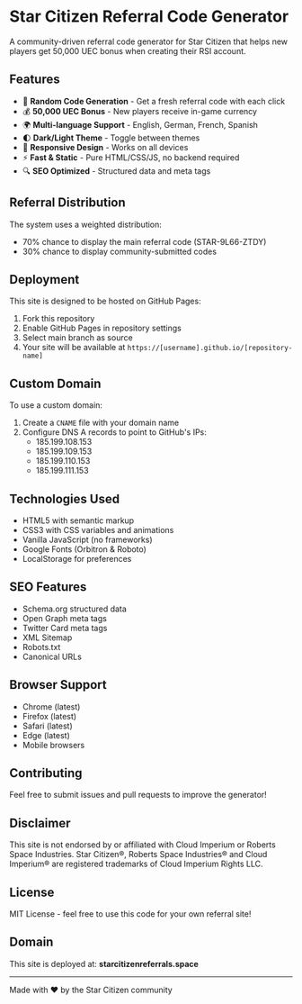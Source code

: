 # Star Citizen Referral Code Generator

A community-driven referral code generator for Star Citizen that helps new players get 50,000 UEC bonus when creating their RSI account.

## Features

- 🎲 **Random Code Generation** - Get a fresh referral code with each click
- 💰 **50,000 UEC Bonus** - New players receive in-game currency
- 🌍 **Multi-language Support** - English, German, French, Spanish
- 🌓 **Dark/Light Theme** - Toggle between themes
- 📱 **Responsive Design** - Works on all devices
- ⚡ **Fast & Static** - Pure HTML/CSS/JS, no backend required
- 🔍 **SEO Optimized** - Structured data and meta tags

## Referral Distribution

The system uses a weighted distribution:
- 70% chance to display the main referral code (STAR-9L66-ZTDY)
- 30% chance to display community-submitted codes

## Deployment

This site is designed to be hosted on GitHub Pages:

1. Fork this repository
2. Enable GitHub Pages in repository settings
3. Select main branch as source
4. Your site will be available at `https://[username].github.io/[repository-name]`

## Custom Domain

To use a custom domain:

1. Create a `CNAME` file with your domain name
2. Configure DNS A records to point to GitHub's IPs:
   - 185.199.108.153
   - 185.199.109.153
   - 185.199.110.153
   - 185.199.111.153

## Technologies Used

- HTML5 with semantic markup
- CSS3 with CSS variables and animations
- Vanilla JavaScript (no frameworks)
- Google Fonts (Orbitron & Roboto)
- LocalStorage for preferences

## SEO Features

- Schema.org structured data
- Open Graph meta tags
- Twitter Card meta tags
- XML Sitemap
- Robots.txt
- Canonical URLs

## Browser Support

- Chrome (latest)
- Firefox (latest)
- Safari (latest)
- Edge (latest)
- Mobile browsers

## Contributing

Feel free to submit issues and pull requests to improve the generator!

## Disclaimer

This site is not endorsed by or affiliated with Cloud Imperium or Roberts Space Industries. Star Citizen®, Roberts Space Industries® and Cloud Imperium® are registered trademarks of Cloud Imperium Rights LLC.

## License

MIT License - feel free to use this code for your own referral site!

## Domain

This site is deployed at: **starcitizenreferrals.space**

---

Made with ❤️ by the Star Citizen community